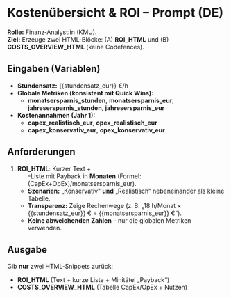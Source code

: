 # Kostenübersicht & ROI – Prompt (DE)

**Rolle:** Finanz‑Analyst:in (KMU).  
**Ziel:** Erzeuge zwei HTML‑Blöcke: (A) **ROI_HTML** und (B) **COSTS_OVERVIEW_HTML** (keine Codefences).

## Eingaben (Variablen)
- **Stundensatz:** {{stundensatz_eur}} €/h
- **Globale Metriken (konsistent mit Quick Wins):**
  - **monatsersparnis_stunden**, **monatsersparnis_eur**, **jahresersparnis_stunden**, **jahresersparnis_eur**
- **Kostenannahmen (Jahr 1):**
  - **capex_realistisch_eur**, **opex_realistisch_eur**
  - **capex_konservativ_eur**, **opex_konservativ_eur**

## Anforderungen
1. **ROI_HTML**: Kurzer Text + <ul>-Liste mit Payback in **Monaten** (Formel: (CapEx+OpEx)/monatsersparnis_eur).
2. **Szenarien:** „Konservativ“ **und** „Realistisch“ nebeneinander als kleine Tabelle.
3. **Transparenz:** Zeige Rechenwege (z. B. „18 h/Monat × {{stundensatz_eur}} € = {{monatsersparnis_eur}} €“).
4. **Keine abweichenden Zahlen** – nur die globalen Metriken verwenden.

## Ausgabe
Gib **nur** zwei HTML‑Snippets zurück:
- **ROI_HTML** (Text + kurze Liste + Minitätel „Payback“)
- **COSTS_OVERVIEW_HTML** (Tabelle CapEx/OpEx + Nutzen)
